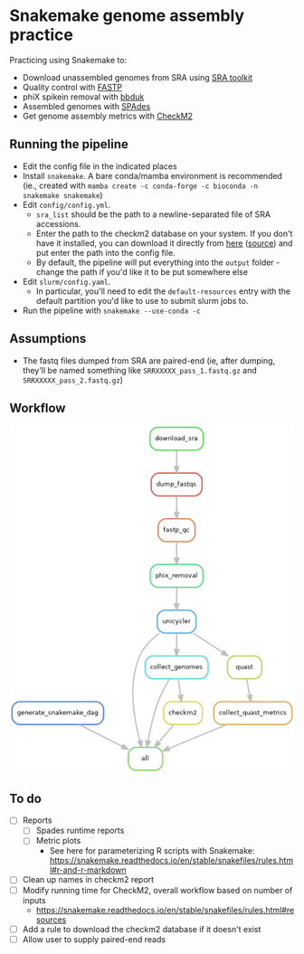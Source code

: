 # Snakemake genome assembly practice

Practicing using Snakemake to:
* Download unassembled genomes from SRA using [SRA toolkit](https://github.com/ncbi/sra-tools/wiki)
* Quality control with [FASTP](https://github.com/OpenGene/fastp)
* phiX spikein removal with [bbduk](https://jgi.doe.gov/data-and-tools/software-tools/bbtools/bb-tools-user-guide/bbduk-guide/)
* Assembled genomes with [SPAdes](https://github.com/ablab/spades#sec3.1)
* Get genome assembly metrics with [CheckM2](https://github.com/chklovski/CheckM2)

## Running the pipeline

* Edit the config file in the indicated places
* Install `snakemake`. A bare conda/mamba environment is recommended (ie., created with `mamba create -c conda-forge -c bioconda -n snakemake snakemake`)
* Edit `config/config.yml`. 
    * `sra_list` should be the path to a newline-separated file of SRA accessions.
    * Enter the path to the checkm2 database on your system. If you don't have it installed, you can download it directly from [here](https://zenodo.org/api/files/fd3bc532-cd84-4907-b078-2e05a1e46803/checkm2_database.tar.gz) ([source](https://github.com/chklovski/CheckM2/issues/74)) and put enter the path into the config file.
    * By default, the pipeline will put everything into the `output` folder - change the path if you'd like it to be put somewhere else
* Edit `slurm/config.yaml`.
    * In particular, you'll need to edit the `default-resources` entry with the default partition you'd like to use to submit slurm jobs to.
* Run the pipeline with `snakemake --use-conda -c`

## Assumptions

* The fastq files dumped from SRA are paired-end (ie, after dumping, they'll be named something like `SRRXXXXX_pass_1.fastq.gz` and `SRRXXXXX_pass_2.fastq.gz`)

## Workflow

![](snakemake_dag.png)

## To do

- [ ] Reports
    - [ ] Spades runtime reports
    - [ ] Metric plots
        - See here for parameterizing R scripts with Snakemake: https://snakemake.readthedocs.io/en/stable/snakefiles/rules.html#r-and-r-markdown
- [ ] Clean up names in checkm2 report
- [ ] Modify running time for CheckM2, overall workflow based on number of inputs
    - https://snakemake.readthedocs.io/en/stable/snakefiles/rules.html#resources
- [ ] Add a rule to download the checkm2 database if it doesn't exist
- [ ] Allow user to supply paired-end reads
